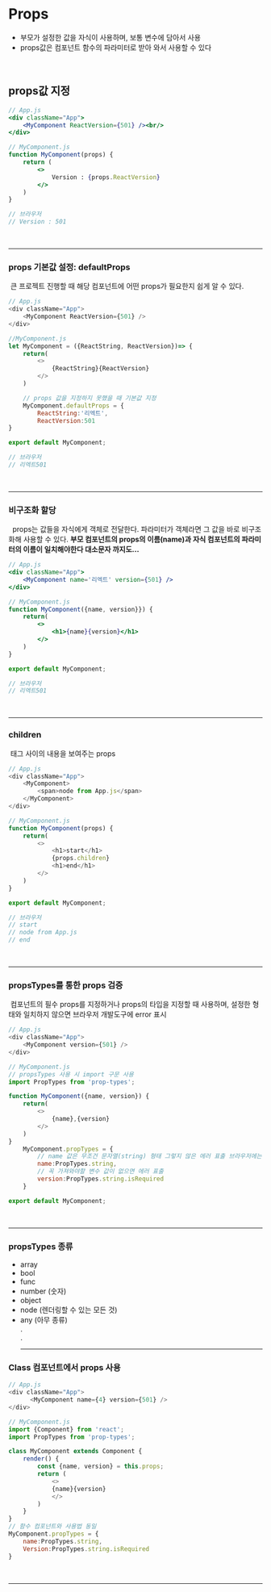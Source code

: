 # Props
- 부모가 설정한 값을 자식이 사용하며, 보통 변수에 담아서 사용
- props값은 컴포넌트 함수의 파라미터로 받아 와서 사용할 수 있다

<br>

## props값 지정
```jsx
// App.js
<div className="App">
    <MyComponent ReactVersion={501} /><br/>
</div>

// MyComponent.js
function MyComponent(props) {
    return (
        <>
            Version : {props.ReactVersion} 
        </>
    )
}

// 브라우저
// Version : 501
```
<br><hr>

### props 기본값 설정: defaultProps
&nbsp;큰 프로젝트 진행할 때 해당 컴포넌트에 어떤 props가 필요한지 쉽게 알 수 있다.
```javascript
// App.js
<div className="App">
    <MyComponent ReactVersion={501} />
</div>

//MyComponent.js
let MyComponent = ({ReactString, ReactVersion})=> {
    return(
        <>
            {ReactString}{ReactVersion}
        </>
    )

    // props 값을 지정하지 못했을 때 기본값 지정
    MyComponent.defaultProps = {
        ReactString:'리엑트',
        ReactVersion:501
}

export default MyComponent;

// 브라우저 
// 리엑트501
```
<br><hr>

### 비구조화 할당
&nbsp; props는 값들을 자식에게 객체로 전달한다. 파라미터가 객체라면 그 값을 바로 비구조화해 사용할 수 있다. **부모 컴포넌트의 props의 이름(name)과 자식 컴포넌트의 파라미터의 이름이 일치해야한다 대소문자 까지도...**
```jsx
// App.js
<div className="App">
    <MyComponent name='리엑트' version={501} />
</div>

// MyComponent.js
function MyComponent({name, version}}) {
    return(
        <>
            <h1>{name}{version}</h1>
        </>
    )
}

export default MyComponent;

// 브라우저
// 리엑트501
```
<br><hr>

### children
&nbsp;태그 사이의 내용을 보여주는 props
```javascript
// App.js
<div className="App">
    <MyComponent> 
        <span>node from App.js</span>
    </MyComponent>
</div>

// MyComponent.js
function MyComponent(props) {
    return(
        <>
            <h1>start</h1>
            {props.children}
            <h1>end</h1>
        </>
    )
}

export default MyComponent;

// 브라우저
// start
// node from App.js
// end
```
<br><hr>

### propsTypes를 통한 props 검증
&nbsp;컴포넌트의 필수 props를 지정하거나 props의 타입을 지정할 때 사용하며, 설정한 형태와 일치하지 않으면 브라우저 개발도구에 error 표시
```javascript
// App.js
<div className="App">
    <MyComponent version={501} />
</div>

// MyComponent.js
// propsTypes 사용 시 import 구문 사용
import PropTypes from 'prop-types';

function MyComponent({name, version}) {
    return(
        <>
            {name},{version}
        </>
    )
}
    MyComponent.propTypes = {
        // name 값은 무조건 문자열(string) 형태 그렇지 않은 에러 표출 브라우저에는 값이 보여진다. 
        name:PropTypes.string,
        // 꼭 가져와야할 변수 값이 없으면 에러 표출
        version:PropTypes.string.isRequired
    }

export default MyComponent;
```
<br><hr>

### propsTypes 종류
- array
- bool
- func
- number (숫자)
- object
- node (렌더링할 수 있는 모든 것)
- any (아무 종류)    
.    
.
<br><hr>

### Class 컴포넌트에서 props 사용
```javascript
// App.js
<div className="App">
      <MyComponent name={4} version={501} />
</div>

// MyComponent.js
import {Component} from 'react';
import PropTypes from 'prop-types';

class MyComponent extends Component {
    render() {
        const {name, version} = this.props;
        return (
            <>
            {name}{version}
            </>
        )
    }
}
// 함수 컴포넌트와 사용법 동일
MyComponent.propTypes = {
    name:PropTypes.string,
    Version:PropTypes.string.isRequired
}
```
<br><hr>




